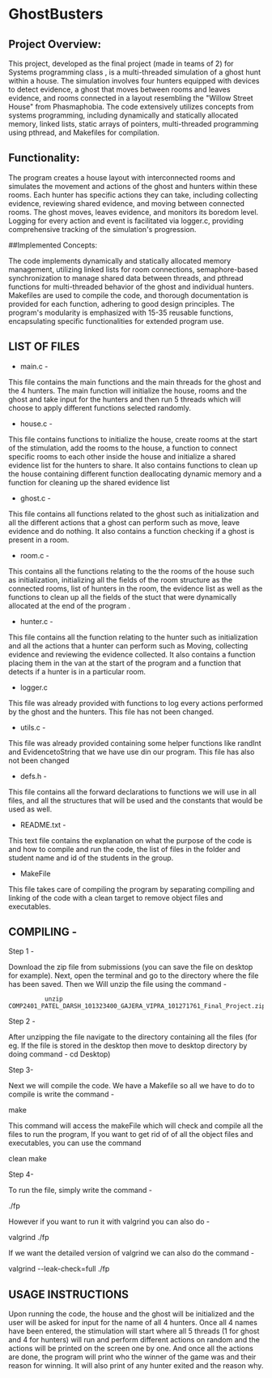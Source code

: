 # GhostBusters





## Project Overview:

This project, developed as the final project (made in teams of 2) for Systems programming class , is a multi-threaded simulation of a ghost hunt within a house. The simulation involves four hunters equipped with devices to detect evidence, a ghost that moves between rooms and leaves evidence, and rooms connected in a layout resembling the "Willow Street House" from Phasmaphobia. The code extensively utilizes concepts from systems programming, including dynamically and statically allocated memory, linked lists, static arrays of pointers, multi-threaded programming using pthread, and Makefiles for compilation.

## Functionality:

The program creates a house layout with interconnected rooms and simulates the movement and actions of the ghost and hunters within these rooms. Each hunter has specific actions they can take, including collecting evidence, reviewing shared evidence, and moving between connected rooms. The ghost moves, leaves evidence, and monitors its boredom level. Logging for every action and event is facilitated via logger.c, providing comprehensive tracking of the simulation's progression.

##Implemented Concepts:

The code implements dynamically and statically allocated memory management, utilizing linked lists for room connections, semaphore-based synchronization to manage shared data between threads, and pthread functions for multi-threaded behavior of the ghost and individual hunters. Makefiles are used to compile the code, and thorough documentation is provided for each function, adhering to good design principles. The program's modularity is emphasized with 15-35 reusable functions, encapsulating specific functionalities for extended program use.


## LIST OF FILES

- main.c - 

This file contains the main functions and the main threads for the ghost and the 4 hunters. The main function will initialize the house, rooms and the ghost and take input for the hunters and then run 5 threads which will choose to apply different functions selected randomly. 


- house.c -

 This file contains functions to initialize the house,  create rooms at the start of the stimulation, add the rooms to the house, a function to connect specific rooms to each other inside the house and initialize a shared evidence list for the hunters to share. It also contains functions to clean up the house containing different function deallocating dynamic memory and a function for cleaning up the shared evidence list

- ghost.c -

This file contains all functions related to the ghost such as initialization  and all the different actions that a ghost can perform such as move, leave evidence and do nothing. It also contains a function checking if a ghost is present in a room.

- room.c - 

This contains all the functions relating to the the rooms of the house such as initialization, initializing all the fields of the room   structure as the connected rooms, list of hunters in the room, the evidence list as well as the functions to clean up all the fields of the stuct that were dynamically allocated at the end of the program . 

- hunter.c - 

This file contains all the function relating to the hunter such as initialization and all the actions that a hunter can perform such as 
Moving, collecting evidence and reviewing the evidence collected. It also contains a function placing them in the van at the start of the program and a function that detects if a hunter is in a particular room. 

- logger.c 

This file was already provided with functions to log every actions performed by the ghost and the hunters. This file has not been changed.

- utils.c - 

This file was already provided containing  some helper functions like randInt and EvidencetoString that we have use din our program. This file has also not been changed 

- defs.h - 

 This file contains all the forward declarations to functions we will use in all files, and all the structures that will be used and the constants that would be used as well.

- README.txt - 

This text file contains the explanation on what the purpose of the code is and how to compile and run the code, the list of files in the folder and student name and id of the students in the group. 


- MakeFile 

This file takes care of compiling the program by separating compiling and linking of the code with a clean target to remove object files and executables.



## COMPILING - 


Step 1 - 


Download the zip file from submissions (you can save the file on desktop for example). 
Next, open the terminal and go to the directory where the file has been saved. Then we 
Will unzip the file using the command - 

              unzip COMP2401_PATEL_DARSH_101323400_GAJERA_VIPRA_101271761_Final_Project.zip


Step 2 - 

After unzipping the file navigate to the directory containing all the files (for eg. If the file is stored in the desktop then move to desktop directory by doing command - cd Desktop)

Step 3- 


Next we will compile the code. We have a Makefile so all we have to do to compile is write the command - 

 make

This command will access the makeFile which will check and compile all the files to run the program, If you want to get rid of of all the object files and executables,  you can use the command 

clean make


Step 4- 

To run the file, simply write the command - 

./fp

However if you want to run it with valgrind you can also do -

 valgrind ./fp

If we want the detailed version of valgrind we can also do the command - 

 valgrind --leak-check=full ./fp


## USAGE INSTRUCTIONS

Upon running the code, the house and the ghost will be initialized and the user will be asked for input for the name of all 4 hunters. Once all 4 names have been entered, the stimulation will start where all 5 threads (1 for ghost and 4 for hunters) will run and perform different actions on random and the actions will be printed on the screen one by one. And once all the actions are done, the program will print who the winner of the game was and their reason for winning. It will also print of any hunter exited and the reason why. 






